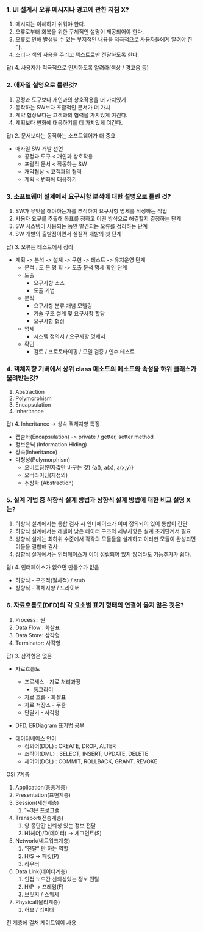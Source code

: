 ### 1. UI 설계시 오류 메시지나 경고에 관한 지침 X?

1. 메시지는 이해하기 쉬워야 한다.
2. 오류로부터 회복을 위한 구체적인 설명이 제공되어야 한다.
3. 오류로 인해 발생될 수 있는 부저적인 내용을 적극적으로 사용자들에게 알려야 한다.
4. 소리나 색의 사용을 주리고 텍스트로만 전달하도록 한다.

답) 4. 사용자가 적극적으로 인지하도록 알려라(색상 / 경고음 등)

### 2. 애자일 설명으로 틀린것?

1. 공정과 도구보다 개인과의 상호작용을 더 가치있게
2. 동작하는 SW보다 포괄적인 문서가 더 가치
3. 계약 협상보다는 고객과의 협력을 가치있게 여긴다.
4. 계획보다 변화에 대응하기를 더 가치있게 여긴다.

답) 2. 문서보다는 동작하는 소프트웨어가 더 중요

-   애자일 SW 개발 선언
    -   공정과 도구 < 개인과 상호작용
    -   포괄적 문서 < 작동하는 SW
    -   개약협상 < 고객과의 협력
    -   계획 < 변화에 대응하기

### 3. 소프트웨어 설계에서 요구사항 분석에 대한 설명으로 틀린 것?

1. SW가 무엇을 해야하는가를 추적하여 요구사항 명세를 작성하는 작업
2. 사용자 요구를 추출해 목표를 정하고 어떤 방식으로 해결할지 결정하는 단계
3. SW 시스템이 사용되는 동안 발견되는 오류를 정리하는 단계
4. SW 개발의 출발점이면서 실질적 개발의 첫 단계

답) 3. 오류는 테스트에서 정리

-   계획 -> 분석 -> 설계 -> 구현 -> 테스트 -> 유지운영 단계
    -   분석 : 도 분 명 확 -> 도출 분석 명세 확인 단계
    -   도출
        -   요구사항 소스
        -   도출 기법
    -   분석
        -   요구사항 분류 개념 모델링
        -   기술 구조 설계 및 요구사항 할당
        -   요구사항 협상
    -   명세
        -   시스템 정의서 / 요구사항 명세서
    -   확인
        -   검토 / 프로토타이핑 / 모델 검증 / 인수 테스트

### 4. 객체지향 기버에서 상위 class 메소드의 메소드와 속성을 하위 클래스가 물려받는것?

1. Abstraction
2. Polymorphism
3. Encapsulation
4. Inheritance

답) 4. Inheritance -> 상속
객체지향 특징

-   캡슐화(Encapsulation) -> private / getter, setter method
-   정보은닉 (Information Hiding)
-   상속(Inheritance)
-   다형성(Polymorphism)
    -   오버로딩(인자값만 바꾸는 것) {a(), a(x), a(x,y)}
    -   오버라이딩(재정의)
    -   추상화 (Abstraction)

### 5. 설계 기법 중 하향식 설계 방법과 상향식 설계 방법에 대한 비교 설명 X는?

1. 하향식 설계에서는 통합 검사 시 인터페이스가 이미 정의되어 있어 통합이 간단
2. 하향식 설계에서는 레벨이 낮은 데이터 구조의 세부사항은 설계 초기단계서 필요
3. 상향식 설계는 최하위 수준에서 각각의 모듈들을 설계하고 이러한 모듈이 완성되면 이들을 결합해 검사
4. 상향식 설계에서는 인터페이스가 이미 성립되어 있지 않더라도 기능추가가 쉽다.

답) 4. 인터페이스가 없으면 만들수가 없음

-   하향식 - 구조적(절차적) / stub
-   상향식 - 객체지향 / 드라이버

### 6. 자료흐름도(DFD)의 각 요소별 표기 형태의 연결이 옳지 않은 것은?

1. Process : 원
2. Data Flow : 화살표
3. Data Store: 삼각형
4. Terminator: 사각형

답) 3. 삼각형은 없음

-   자료흐름도

    -   프로세스 - 자료 처리과정
        -   동그라미
    -   자료 흐름 - 화살표
    -   자료 저장소 - 두줄
    -   단말기 - 사각형

-   DFD, ERDiagram 표기법 공부

*   데이터베이스 언어
    -   정의어(DDL) : CREATE, DROP, ALTER
    -   조작어(DML) : SELECT, INSERT, UPDATE, DELETE
    -   제어어(DCL) : COMMIT, ROLLBACK, GRANT, REVOKE

OSI 7계층

1. Application(응용계층)
2. Presentation(표현계층)
3. Session(세션계층)
    1. 1~3은 프로그램
4. Transport(전송계층)
    1. 양 종단간 신뢰성 있는 정보 전달
    2. H(헤더)/D(데이터) -> 세그먼트(S)
5. Network(네트워크계층)
    1. "전달" 만 하는 역할
    2. H/S -> 패킷(P)
    3. 라우터
6. Data Link(데이터계층)
    1. 인접 노드간 신뢰성있는 정보 전달
    2. H/P -> 프레임(F)
    3. 브릿지 / 스위치
7. Physical(물리계층)
    1. 허브 / 리피터

전 계층에 걸쳐 게이트웨이 사용
